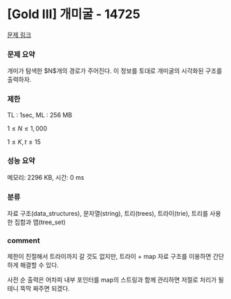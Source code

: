 # [Gold III] 개미굴 - 14725

[문제 링크](https://www.acmicpc.net/problem/14725)

### 문제 요약

<p> 개미가 탐색한 $N$개의 경로가 주어진다. 이 정보를 토대로 개미굴의 시각화된 구조를 출력하자. </p>

### 제한

TL : 1sec, ML : 256 MB

$1 ≤ N ≤ 1,000$

$1 ≤ K, t ≤ 15$

### 성능 요약

메모리: 2296 KB, 시간: 0 ms

### 분류

자료 구조(data_structures), 문자열(string), 트리(trees), 트라이(trie), 트리를 사용한 집합과 맵(tree_set)

### comment

제한이 친절해서 트라이까지 갈 것도 없지만, 트라이 + map 자료 구조를 이용하면 간단하게 해결할 수 있다.

사전 순 출력은 어차피 내부 포인터를 map의 스트링과 함께 관리하면 저절로 처리가 될테니 뚝딱 짜주면 되겠다.
